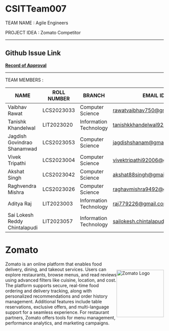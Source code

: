 # CSITTeam007
TEAM NAME : Agile Engineers

PROJECT IDEA : Zomato Competitor 

---
## **Github Issue Link**  
**[Record of Approval](https://github.com/IIITLucknowSWEngg/Assignment/issues/16)**

---
TEAM MEMBERS :

| NAME | ROLL NUMBER | BRANCH | EMAIL ID | GITHUB ID |
| ---- | ---- | ---- | ---- | ---- |
| Vaibhav Rawat | LCS2023033 | Computer Science | rawatvaibhav750@gmail.com | VaibhavvRawat |
| Tanishk Khandelwal | LIT2023020 | Information Technology | tanishkkhandelwal92@gmail.com | Tanishk4444 |
| Jagdish Govindrao Shanamwad | LCS2023053 | Computer Science | jagdishshanam@gmail.com | jgs8688 |
| Vivek Tripathi | LCS2023004 | Computer Science | vivektripathi92006@gmail.com | vivek23024 |
| Akshat Singh | LCS2023042 | Computer Science | akshat88singh@gmail.com | Luv888 |
| Raghvendra Mishra | LCS2023026 | Computer Science | raghavmishra9492@gmail.com | raghavmishra8382 |
| Aditya Raj | LIT2023003 | Information Technology | raj779226@gmail.com | Aditya2023003 |
| Sai Lokesh Reddy Chintalapudi | LIT2023057 | Information Technology | sailokesh.chintalapudi@gmail.com | Sailokesh321 |


# Zomato

<div style="display: flex; align-items: center;">
  <div style="flex: 1;">
    Zomato is an online platform that enables food delivery, dining, and takeout services. Users can explore restaurants, browse menus, and read reviews using advanced filters like cuisine, location, and cost. The platform supports secure, real-time food ordering and delivery tracking, along with personalized recommendations and order history management. Additional features include table reservations, exclusive offers, and multi-language support for a seamless experience. For restaurant partners, Zomato offers tools for menu management, performance analytics, and marketing campaigns.
  </div>
  <div style="flex: 0;">
    <img src="https://github.com/user-attachments/assets/8e5056f8-2b30-41a2-91a9-3ef113445a06" alt="Zomato Logo" width="150">
  </div>
</div>




